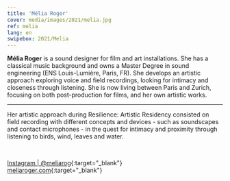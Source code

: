 ```yaml
---
title: 'Mélia Roger'
cover: media/images/2021/melia.jpg
ref: melia
lang: en
swipebox: 2021/Melia
---
```


**Mélia Roger** is a sound designer for film and art installations. She has a classical music background and owns a Master Degree in sound engineering (ENS Louis-Lumière, Paris, FR). She develops an artistic approach exploring voice and field recordings, looking for intimacy and closeness through listening. She is now living between Paris and Zurich, focusing on both post-production for films, and her own artistic works.

---

Her artistic approach during Resilience: Artistic Residency consisted on field recording with different concepts and devices - such as soundscapes and contact microphones - in the quest for intimacy and proximity through listening to birds, wind, leaves and water.

<br>


[Instagram | @meliarog](https://www.instagram.com/meliarog/){:target="_blank"}
<br>
[meliaroger.com](https://meliaroger.com/){:target="_blank"}
⠀